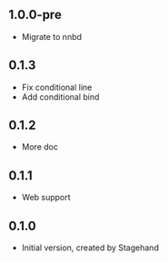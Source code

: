 ## 1.0.0-pre

- Migrate to nnbd

## 0.1.3

- Fix conditional line
- Add conditional bind

## 0.1.2

- More doc

## 0.1.1

- Web support


## 0.1.0

- Initial version, created by Stagehand
